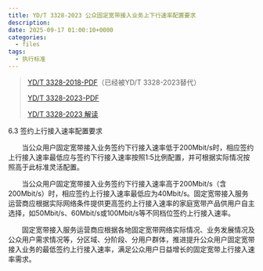 ```yaml
---
title: YD/T 3328-2023 公众固定宽带接入业务上下行速率配置要求
description:
date: 2025-09-17 01:00:10+0000
categories:
  - files
tags:
  - 执行标准
---
```


> [YD/T 3328-2018-PDF](YDT+3328-2018.pdf)（已经被YD/T 3328-2023替代）
>
> [YD/T 3328-2023-PDF](YDT+3328-2023FDIS.pdf)
>
> [YD/T 3328-2023 解读](https://www.ccsa.org.cn/detail/?id=54372&title=YD%2FT%203328-2023%E3%80%8A%E5%85%AC%E4%BC%97%E5%9B%BA%E5%AE%9A%E5%AE%BD%E5%B8%A6%E6%8E%A5%E5%85%A5%E4%B8%9A%E5%8A%A1%E4%B8%8A%E4%B8%8B%E8%A1%8C%E9%80%9F%E7%8E%87%E9%85%8D%E7%BD%AE%E8%A6%81%E6%B1%82%E3%80%8B%E6%A0%87%E5%87%86%E8%A7%A3%E8%AF%BB)


6.3 签约上行接入速率配置要求

　　当公众用户固定宽带接入业务签约下行接入速率低于200Mbit/s时，相应签约上行接入速率最低应与签约下行接入速率按照1:5比例配置，并可根据实际情况按照高于此标准灵活配置。

　　当公众用户固定宽带接入业务签约下行接入速率高于200Mbit/s（含200Mbit/s）时，相应签约上行接入速率最低应为40Mbit/s。固定宽带接入服务运营商应根据实际网络条件提供更高签约上行接入速率的家庭宽带产品供用户自主选择，如50Mbit/s、60Mbit/s或100Mbit/s等不同档位签约上行接入速率。

　　固定宽带接入服务运营商应根据各地固定宽带网络实际情况、业务发展情况及公众用户需求情况等，分区域、分阶段、分用户群体，推进提升公众用户固定宽带接入业务的最低签约上行接入速率，满足公众用户日益增长的固定宽带上行接入速率需求。
